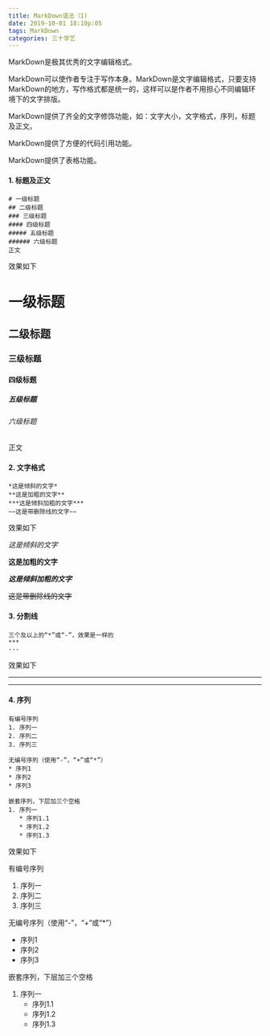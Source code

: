 ```yaml
---
title: MarkDown语法（1)
date: 2019-10-01 18:10p:05
tags: MarkDown
categories: 三十学艺
---
```

MarkDown是极其优秀的文字编辑格式。

MarkDown可以使作者专注于写作本身。MarkDown是文字编辑格式，只要支持MarkDown的地方，写作格式都是统一的，这样可以是作者不用担心不同编辑环境下的文字排版。

MarkDown提供了齐全的文字修饰功能，如：文字大小，文字格式，序列，标题及正文。

MarkDown提供了方便的代码引用功能。

MarkDown提供了表格功能。

#### 1. 标题及正文
```
# 一级标题 
## 二级标题
### 三级标题
#### 四级标题
##### 五级标题
###### 六级标题
正文
```
效果如下
# 一级标题 
## 二级标题
### 三级标题
#### 四级标题
##### 五级标题
###### 六级标题
正文
#### 2. 文字格式
```
*这是倾斜的文字*
**这是加粗的文字**
***这是倾斜加粗的文字***
~~这是带删除线的文字~~
```
效果如下

*这是倾斜的文字*

**这是加粗的文字**

***这是倾斜加粗的文字***

~~这是带删除线的文字~~

#### 3. 分割线
```
三个及以上的“*”或“-”，效果是一样的
***
---
```
效果如下

***
---

#### 4. 序列
```
有编号序列
1. 序列一
2. 序列二
3. 序列三

无编号序列（使用“-”，“+”或“*”）
* 序列1
* 序列2
* 序列3

嵌套序列，下层加三个空格
1. 序列一
   * 序列1.1
   * 序列1.2
   * 序列1.3

```
效果如下

有编号序列
1. 序列一
2. 序列二
3. 序列三

无编号序列（使用“-”，“+”或“*”）
* 序列1
* 序列2
* 序列3

嵌套序列，下层加三个空格
1. 序列一
   * 序列1.1
   * 序列1.2
   * 序列1.3